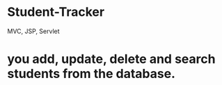 # Student-Tracker
MVC, JSP, Servlet

# you add, update, delete and search students from the database.
